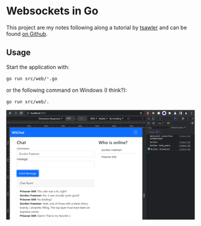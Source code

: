 # Websockets in Go

This project are my notes following along a tutorial by [tsawler](https://github.com/tsawler/) and can be found [on Github](https://github.com/tsawler/ws-udemy).


## Usage

Start the application with:

```bash
go run src/web/*.go
```

or the following command on Windows (I think?):

```bash
go run src/web/.
```

![Go Websockets](./Go_Websockets.png)

